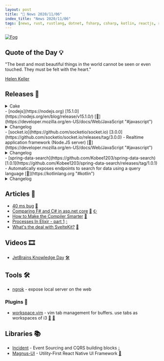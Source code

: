 ```yaml
---
layout: post
title: "📜 News 2020/11/06"
index_title: "News 2020/11/06"
tags: [news, rust, rustlang, dotnet, fsharp, csharp, kotlin, reactjs, reactnative, vim, neovim, sveltejs, elixirlang, erlang, jetbrains]
---
```


<a href="https://daily-tech-news.github.io/2020/11/06/news.html">
  <img src="https://user-images.githubusercontent.com/430272/98431553-1fc2ad00-2095-11eb-8d7b-819d54425f2b.jpg"
     alt="Fog"
     class="image">
</a>

## Quote of the Day 💡

"The best and most beautiful things in the world cannot be seen or even touched. They must be felt with the heart."

[Helen Keller](https://en.wikipedia.org/wiki/Helen_Keller)

## Releases 🥳

<details><summary>Cake</summary> [1.0.0 RC1](https://cakebuild.net/blog/2020/11/cake-v1.0.0-rc0001-released) - Cake (C# Make) is a free and open source cross-platform build automation system [🔷](https://fsharp.org "#fsharp #dotnet") [☪️ ](https://docs.microsoft.com/en-us/dotnet/csharp "#csharp #dotnet")
<li>.NET 5 support</li>
<li>C# 9 support</li>
<li>Implicit module bootstrapping</li>
<li>and much more</li>
</details>
- [nodejs](https://nodejs.org) [15.1.0](https://nodejs.org/en/blog/release/v15.1.0/) [🔶](https://developer.mozilla.org/en-US/docs/Web/JavaScript "#javascript")
<details><summary>Changelog</summary>
<li>Diagnostics channel (experimental module);</li>
<li>New child process 'spawn' event;</li>
<li>Set the local address for DNS resolution;</li>
<li>Control V8 coverage at runtime;</li>
<li>Analyze Worker's event loop utilization;</li>
<li>Take a V8 heap snapshot just before running out of memory (experimental).</li>
</details>
- [socket.io](https://github.com/socketio/socket.io) [3.0.0](https://github.com/socketio/socket.io/releases/tag/3.0.0) - Realtime application framework (Node.JS server) [🔶](https://developer.mozilla.org/en-US/docs/Web/JavaScript "#javascript")
<details><summary>Changelog</summary>
<li>Add ES6 module export;</li>
<li>Remove the implicit connection to the default namespace;</li>
<li>Serve msgpack bundle;</li>
<li>Make Socket#join() and Socket#leave() synchronous;</li>
<li>And more...</li>
</details>
- [spring-data-search](https://github.com/Kobee1203/spring-data-search) [1.0.1](https://github.com/Kobee1203/spring-data-search/releases/tag/1.0.1) - Automatically exposes endpoints to search for data using a query language [🗼](https://kotlinlang.org "#kotlin")
<details><summary>Changelog</summary>
<li>Changing the base path;</li>
<li>Handle Map type fields on Entities;</li>
<li>Support for Reactive application;</li>
<li>2 new sample applications added in Java and in Spring WebFlux, available in the distribution zip.</li>
</details>

## Articles 📜

- [40 ms bug](https://vorner.github.io/2020/11/06/40-ms-bug.html) [🦀](https://www.rust-lang.org "#rust")
- [Comparing F# and C# in asp.net core](https://jkone27-3876.medium.com/comparing-f-and-c-in-real-life-asp-net-core-aebd32812ce3) [🔷](https://fsharp.org "#fsharp #dotnet") [☪️ ](https://docs.microsoft.com/en-us/dotnet/csharp "#csharp #dotnet")
- [How to Make the Compiler Smarter](https://deniskrr.medium.com/how-to-make-the-compiler-smarter-b37f414875ac) [🗼](https://kotlinlang.org "#kotlin")
- [Processes In Elixir - part 1](https://owaisqayyum.medium.com/processes-in-elixir-part-1-c7928084f8d4) [💧](https://elixir-lang.org "#elixirlang #erlang")
- [What's the deal with SvelteKit?](https://svelte.dev/blog/whats-the-deal-with-sveltekit) [💃](https://svelte.dev "#sveltejs")

## Videos 🎞

- [JetBrains Knowledge Day](https://www.youtube.com/watch?v=kV0vZQe5zk0) [🛠](https://www.jetbrains.com "#jetbrains")

## Tools 🛠

- [ngrok](https://ngrok.com) - expose local server on the web

### Plugins 🔌

- [workspace.vim](https://github.com/ahmadie/workspace.vim) - vim tab management for buffers. use tabs as workspaces of i3 [🍃](https://www.vim.org "#vim") [🍃](https://neovim.io "#neovim")

## Libraries 📚

- [Incident](https://hex.pm/packages/incident) - Event Sourcing and CQRS building blocks [💧](https://elixir-lang.org "#elixirlang #erlang")
- [Magnus-UI](https://magnus-ui.com) - Utility-First React Native UI Framework [🔵](https://reactnative.dev "#reactnative")

